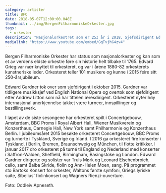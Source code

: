 ```yaml
---
category: artister
title: BFO
date: 2018-05-07T12:00:00.048Z
thumbnail: ../img/BergenFilharmoniskeOrkester.jpg
tags:
  - orkester
description: "Nasjonalorkestret som er 253 år i 2018. Sjefsdirigent Ed Gardner leder orkestret inn i en ny æra med turneer, innspillinger og musikalske tolkninger i verdensklassen."
medialink: "https://www.youtube.com/embed/GqTvjhG4zv4"
---
```

Bergen Filharmoniske Orkester har status som nasjonalorkester og kan som et av verdens eldste orkestre føre sin historie helt tilbake til 1765. Edvard Grieg var nær knyttet til orkesteret, og var i årene 1880-82 orkesterets kunstneriske leder. Orkesteret teller 101 musikere og kunne i 2015 feire sitt 250-årsjubileum.

Edward Gardner tok over som sjefdirigent i oktober 2015. Gardner var tidligere musikksjef ved English National Opera og overtok som sjefdirigent etter Andrew Litton som nå har tittelen æresdirigent. Orkesteret nyter høy internasjonal anerkjennelse takket være turneer, innspillinger og bestillingsverk.

I løpet av de siste sesongene har orkesteret spilt i Concertgebouw, Amsterdam, BBC Proms i Royal Albert Hall, Wiener Musikverein og Konzerthaus, Carnegie Hall, New York samt Philharmonie og Konzerthaus Berlin. I jubileumsåret 2015 besøkte orkesteret Concertgebouw, BBC Proms og turnerte i Tyskland, Sverige og Irland. I 2016 ga orkesteret fire konserter i Tyskland, i Berlin, Bremen, Braunschweig og München, til flotte kritikker. I januar 2017 dro orkesteret på turné til England og Nederland med konserter i Saffron-Walden, Sheffield, Birmingham, Basingstoke og London. Edward Gardner dirigerte og solister var Truls Mørk og Leonard Elschenbroich, cello, samt Baiba Skride, fiolin og Ann-Helen Moen, sang. På programmet sto Bartoks Konsert for orkester, Waltons første symfoni, Griegs lyriske suite, Sibelius' fiolinkonsert og Wagners Rienzi-ouverture.

Foto: Oddleiv Apneseth.
